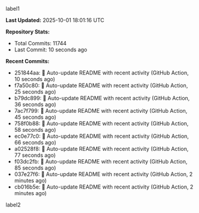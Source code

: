 
label1 
<!-- ACTIVITY_START -->
**Last Updated:** 2025-10-01 18:01:16 UTC

**Repository Stats:**
- Total Commits: 11744
- Last Commit: 10 seconds ago

**Recent Commits:**
- 251844aa: 🤖 Auto-update README with recent activity (GitHub Action, 10 seconds ago)
- f7a50c80: 🤖 Auto-update README with recent activity (GitHub Action, 25 seconds ago)
- b79dc899: 🤖 Auto-update README with recent activity (GitHub Action, 36 seconds ago)
- 7ac7f799: 🤖 Auto-update README with recent activity (GitHub Action, 45 seconds ago)
- 758f0b88: 🤖 Auto-update README with recent activity (GitHub Action, 58 seconds ago)
- ec0e77c0: 🤖 Auto-update README with recent activity (GitHub Action, 66 seconds ago)
- a02528f8: 🤖 Auto-update README with recent activity (GitHub Action, 77 seconds ago)
- f03dc2fb: 🤖 Auto-update README with recent activity (GitHub Action, 85 seconds ago)
- 037e27f6: 🤖 Auto-update README with recent activity (GitHub Action, 2 minutes ago)
- cb016b5e: 🤖 Auto-update README with recent activity (GitHub Action, 2 minutes ago)
<!-- ACTIVITY_END -->

label2
